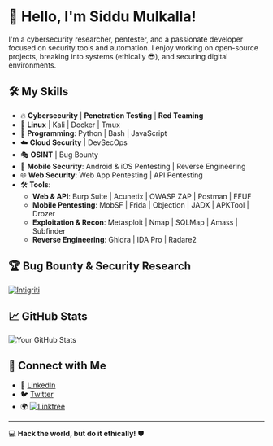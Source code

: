 # 👋 Hello, I'm Siddu Mulkalla!  

I'm a cybersecurity researcher, pentester, and a passionate developer focused on security tools and automation. I enjoy working on open-source projects, breaking into systems (ethically 😎), and securing digital environments.

## 🛠️ My Skills  
- 🔥 **Cybersecurity** | **Penetration Testing** | **Red Teaming**  
- 🐧 **Linux** | Kali | Docker | Tmux  
- 📜 **Programming**: Python | Bash | JavaScript  
- ☁️ **Cloud Security** | DevSecOps  
- 🎭 **OSINT** | Bug Bounty  
- 📲 **Mobile Security**: Android & iOS Pentesting | Reverse Engineering  
- 🌐 **Web Security**: Web App Pentesting | API Pentesting  
- 🛠 **Tools**:  
  - **Web & API**: Burp Suite | Acunetix | OWASP ZAP | Postman | FFUF  
  - **Mobile Pentesting**: MobSF | Frida | Objection | JADX | APKTool | Drozer  
  - **Exploitation & Recon**: Metasploit | Nmap | SQLMap | Amass | Subfinder  
  - **Reverse Engineering**: Ghidra | IDA Pro | Radare2  

## 🏆 Bug Bounty & Security Research  
[![Intigriti](https://img.shields.io/badge/Intigriti-000000?style=for-the-badge&logo=intigriti&logoColor=white)](https://app.intigriti.com/profile/pr3dato7)  

## 📈 GitHub Stats  
![Your GitHub Stats](https://github-readme-stats.vercel.app/api?username=0xSiddu&show_icons=true&theme=radical)  

## 🤝 Connect with Me  
- 🔗 [LinkedIn](https://www.linkedin.com/in/siddumulkalla/)  
- 🐦 [Twitter](https://twitter.com/0xSiddu)  
- 🌍 [![Linktree](https://img.shields.io/badge/-Linktree-39E09B?logo=Linktree&logoColor=white&style=for-the-badge)](https://linktr.ee/0xSiddu)    

---
💻 **Hack the world, but do it ethically!** 🛡️  
